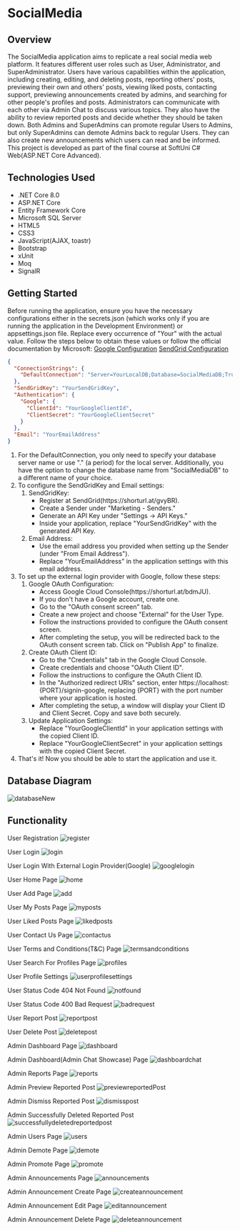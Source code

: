 # SocialMedia

## Overview

The SocialMedia application aims to replicate a real social media web platform. It features different user roles such as User, Administrator, and SuperAdministrator. Users have various capabilities within the application, including creating, editing, and deleting posts, reporting others' posts, previewing their own and others' posts, viewing liked posts, contacting support, previewing announcements created by admins, and searching for other people's profiles and posts.
Administrators can communicate with each other via Admin Chat to discuss various topics. They also have the ability to review reported posts and decide whether they should be taken down. Both Admins and SuperAdmins can promote regular Users to Admins, but only SuperAdmins can demote Admins back to regular Users. They can also create new announcements which users can read and be informed. This project is developed as part of the final course at SoftUni C# Web(ASP.NET Core Advanced).

## Technologies Used
<ul>
  <li>.NET Core 8.0</li>
  <li>ASP.NET Core</li>
  <li>Entity Framework Core</li>
  <li>Microsoft SQL Server</li>
  <li>HTML5</li>
  <li>CSS3</li>
  <li>JavaScript(AJAX, toastr)</li>
  <li>Bootstrap</li>
  <li>xUnit</li>
  <li>Moq</li>
  <li>SignalR</li>
</ul>

## Getting Started

Before running the application, ensure you have the necessary configurations either in the secrets.json (which works only if you are running the application in the Development Environment) or appsettings.json file. Replace every occurrence of "Your" with the actual value. Follow the steps below to obtain these values or follow the official documentation by Microsoft: [Google Configuration](https://learn.microsoft.com/en-us/aspnet/core/security/authentication/social/google-logins?view=aspnetcore-8.0#create-the-google-oauth-20-client-id-and-secret) [SendGrid Configuration](https://learn.microsoft.com/en-us/aspnet/core/security/authentication/accconfirm?view=aspnetcore-8.0&tabs=visual-studio)

```json
{
  "ConnectionStrings": {
    "DefaultConnection": "Server=YourLocalDB;Database=SocialMediaDB;Trusted_Connection=True;TrustServerCertificate=True"
  },
  "SendGridKey": "YourSendGridKey",
  "Authentication": {
    "Google": {
      "ClientId": "YourGoogleClientId",
      "ClientSecret": "YourGoogleClientSecret"
    }
  },
  "Email": "YourEmailAddress"
}
```
<ol>
  <li>For the DefaultConnection, you only need to specify your database server name or use "." (a period) for the local server. Additionally, you have the option to change the database name from "SocialMediaDB" to a different name of your choice.</li>
  <li>
    To configure the SendGridKey and Email settings:
    <ol type="1">
      <li>
        SendGridKey:
        <ul>
          <li>
            Register at SendGrid(https://shorturl.at/gvyBR).
          </li>
          <li>
            Create a Sender under "Marketing - Senders."
          </li>
          <li>
            Generate an API Key under "Settings -> API Keys."
          </li>
          <li>
            Inside your application, replace "YourSendGridKey" with the generated API Key.
          </li>
        </ul>
      </li>
      <li>
        Email Address:
        <ul>
          <li>
            Use the email address you provided when setting up the Sender (under "From Email Address").
          </li>
          <li>
            Replace "YourEmailAddress" in the application settings with this email address.
          </li>
        </ul>
      </li>
    </ol>
  </li>
  <li>
    To set up the external login provider with Google, follow these steps:
    <ol type="1">
      <li>
        Google OAuth Configuration:
        <ul>
          <li>
            Access Google Cloud Console(https://shorturl.at/bdmJU).
          </li>
          <li>
            If you don't have a Google account, create one.
          </li>
          <li>
            Go to the "OAuth consent screen" tab.
          </li>
          <li>
            Create a new project and choose "External" for the User Type.
          </li>
          <li>
            Follow the instructions provided to configure the OAuth consent screen.
          </li>
          <li>
            After completing the setup, you will be redirected back to the OAuth consent screen tab. Click on "Publish App" to finalize.
          </li>
        </ul>
      </li>
      <li>
        Create OAuth Client ID:
        <ul>
          <li>
            Go to the "Credentials" tab in the Google Cloud Console.
          </li>
          <li>
            Create credentials and choose "OAuth Client ID".
          </li>
          <li>
            Follow the instructions to configure the OAuth Client ID.
          </li>
          <li>
            In the "Authorized redirect URIs" section, enter https://localhost:{PORT}/signin-google, replacing {PORT} with the port number where your application is hosted.
          </li>
          <li>
            After completing the setup, a window will display your Client ID and Client Secret. Copy and save both securely.
          </li>
        </ul>
      </li>
      <li>
        Update Application Settings:
        <ul>
          <li>
            Replace "YourGoogleClientId" in your application settings with the copied Client ID.
          </li>
          <li>
            Replace "YourGoogleClientSecret" in your application settings with the copied Client Secret.
          </li>
        </ul>
      </li>
    </ol>
  </li>
  <li>That's it! Now you should be able to start the application and use it.</li>
</ol>

## Database Diagram
![databaseNew](https://github.com/KristiyanHristov04/SocialMedia-ASP.NET-Core-MVC/assets/92588334/42b06537-128e-4d94-8e46-b60faa741d98)


## Functionality

User Registration
![register](https://github.com/KristiyanHristov04/SocialMedia-ASP.NET-Core-MVC/assets/92588334/3a29466b-8f1b-4471-af44-5c18ce5c4518)


User Login
![login](https://github.com/KristiyanHristov04/SocialMedia-ASP.NET-Core-MVC/assets/92588334/c29595eb-3252-4877-92e9-67d513794d9c)


User Login With External Login Provider(Google)
![googlelogin](https://github.com/KristiyanHristov04/SocialMedia-ASP.NET-Core-MVC/assets/92588334/8535c4a2-d1d5-484c-b86a-66626a559c44)


User Home Page
![home](https://github.com/KristiyanHristov04/SocialMedia-ASP.NET-Core-MVC/assets/92588334/f17a76a3-2994-4540-8d98-3c7a8dc474f8)


User Add Page
![add](https://github.com/KristiyanHristov04/SocialMedia-ASP.NET-Core-MVC/assets/92588334/008137f2-9b99-476b-93ff-ad076e3e0577)


User My Posts Page
![myposts](https://github.com/KristiyanHristov04/SocialMedia-ASP.NET-Core-MVC/assets/92588334/fc455f53-f456-482a-b685-7f87eb3fe652)


User Liked Posts Page
![likedposts](https://github.com/KristiyanHristov04/SocialMedia-ASP.NET-Core-MVC/assets/92588334/badbed2e-ed75-4f3f-b004-b6801c1bac00)


User Contact Us Page
![contactus](https://github.com/KristiyanHristov04/SocialMedia-ASP.NET-Core-MVC/assets/92588334/1f6d5f77-61f1-4b2e-a079-616e2ae1ce74)


User Terms and Conditions(T&C) Page
![termsandconditions](https://github.com/KristiyanHristov04/SocialMedia-ASP.NET-Core-MVC/assets/92588334/d58ada61-8441-44fa-8f28-dbdcc8e8b7de)


User Search For Profiles Page
![profiles](https://github.com/KristiyanHristov04/SocialMedia-ASP.NET-Core-MVC/assets/92588334/b21e3fc1-48b3-4be6-a0aa-d7de321143d1)


User Profile Settings
![userprofilesettings](https://github.com/KristiyanHristov04/SocialMedia-ASP.NET-Core-MVC/assets/92588334/47b33e0c-bc35-4719-adc9-bf775bc6aa16)


User Status Code 404 Not Found
![notfound](https://github.com/KristiyanHristov04/SocialMedia-ASP.NET-Core-MVC/assets/92588334/d840216c-2a35-4b1f-a351-5451c5eeb79d)


User Status Code 400 Bad Request
![badrequest](https://github.com/KristiyanHristov04/SocialMedia-ASP.NET-Core-MVC/assets/92588334/2cbaf901-62c4-4471-8dfe-93eac6b7bdb8)


User Report Post
![reportpost](https://github.com/KristiyanHristov04/SocialMedia-ASP.NET-Core-MVC/assets/92588334/046b0285-cb7e-4a2d-b9ba-6d935c911f28)


User Delete Post
![deletepost](https://github.com/KristiyanHristov04/SocialMedia-ASP.NET-Core-MVC/assets/92588334/633940dd-986a-4f19-890b-755a6e417bcc)


Admin Dashboard Page
![dashboard](https://github.com/KristiyanHristov04/SocialMedia-ASP.NET-Core-MVC/assets/92588334/b1c22c80-47d3-4cc9-8f47-cbc5717b94c7)


Admin Dashboard(Admin Chat Showcase) Page
![dashboardchat](https://github.com/KristiyanHristov04/SocialMedia-ASP.NET-Core-MVC/assets/92588334/b52f0db7-36ad-438a-87db-552e3b39a588)


Admin Reports Page
![reports](https://github.com/KristiyanHristov04/SocialMedia-ASP.NET-Core-MVC/assets/92588334/dd09ad23-dcc0-4e55-b46c-5c020e52bb29)

Admin Preview Reported Post
![previewreportedPost](https://github.com/KristiyanHristov04/SocialMedia-ASP.NET-Core-MVC/assets/92588334/640ddce3-5a1f-4e92-a035-5fe68053f777)


Admin Dismiss Reported Post
![dismisspost](https://github.com/KristiyanHristov04/SocialMedia-ASP.NET-Core-MVC/assets/92588334/ebe51520-3abe-4e02-bf47-37ee531932de)


Admin Successfully Deleted Reported Post
![successfullydeletedreportedpost](https://github.com/KristiyanHristov04/SocialMedia-ASP.NET-Core-MVC/assets/92588334/58336992-c2b5-4e58-aa50-56103cc2b78d)


Admin Users Page
![users](https://github.com/KristiyanHristov04/SocialMedia-ASP.NET-Core-MVC/assets/92588334/b87df00a-d12b-4b14-a1e5-69a43a2d8a9e)


Admin Demote Page
![demote](https://github.com/KristiyanHristov04/SocialMedia-ASP.NET-Core-MVC/assets/92588334/e02f3125-0aa8-473e-942d-7f9c9e0c105e)


Admin Promote Page
![promote](https://github.com/KristiyanHristov04/SocialMedia-ASP.NET-Core-MVC/assets/92588334/9b4c4a41-f355-4b73-b334-778c91a80b9c)


Admin Announcements Page
![announcements](https://github.com/KristiyanHristov04/SocialMedia-ASP.NET-Core-MVC/assets/92588334/c258027a-85bb-49ac-9344-1a5fba28aa59)

Admin Announcement Create Page
![createannouncement](https://github.com/KristiyanHristov04/SocialMedia-ASP.NET-Core-MVC/assets/92588334/088466eb-e682-4bc0-a21b-ec6eb5167027)

Admin Announcement Edit Page
![editannouncement](https://github.com/KristiyanHristov04/SocialMedia-ASP.NET-Core-MVC/assets/92588334/bc6e9b13-e1d2-4511-8d92-5def75df7148)

Admin Announcement Delete Page
![deleteannouncement](https://github.com/KristiyanHristov04/SocialMedia-ASP.NET-Core-MVC/assets/92588334/072b415c-ba5c-4d4f-91df-dbd2f8b7f5e7)

